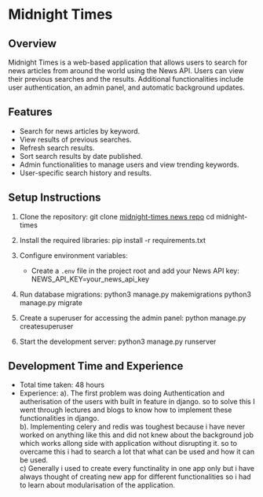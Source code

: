 # Midnight Times

## Overview
Midnight Times is a web-based application that allows users to search for news articles from around the world using the News API. Users can view their previous searches and the results. Additional functionalities include user authentication, an admin panel, and automatic background updates.

## Features
- Search for news articles by keyword.
- View results of previous searches.
- Refresh search results.
- Sort search results by date published.
- Admin functionalities to manage users and view trending keywords.
- User-specific search history and results.

## Setup Instructions
1. Clone the repository:
    git clone [midnight-times news repo](https://github.com/SomendraShekhar/news.git)
    cd midnight-times

2. Install the required libraries:
    pip install -r requirements.txt
4. Configure environment variables:
    - Create a `.env` file in the project root and add your News API key:
        NEWS_API_KEY=your_news_api_key
5. Run database migrations:
    python3 manage.py makemigrations
    python3 manage.py migrate

6. Create a superuser for accessing the admin panel:
    python manage.py createsuperuser

7. Start the development server:
    python3 manage.py runserver

## Development Time and Experience
- Total time taken: 48 hours
- Experience:
    a). The first problem was doing Authentication and autherisation of the users with built in feature in django.
    so to solve this I went through lectures and blogs to know how to implement these functionalities in django.<br/>
    b). Implementing celery and redis was toughest because i have never worked on anything like this 
    and did not knew about the background job which works allong side with application without disrupting it.
    so to overcame this i had to search a lot that what can be used and how it can be used.<br/>
    c) Generally i used to create every functinality in one app only but i have always thought of creating new app 
    for different functionalities so i had to learn about modularisation of the application.    

